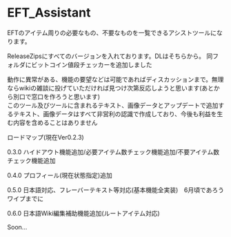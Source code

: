 # EFT_Assistant

EFTのアイテム周りの必要なもの、不要なものを一覧できるアシストツールになります。<br>

ReleaseZipsにすべてのバージョンを入れております。DLはそちらから。
同フォルダにビットコイン値段チェッカーを追加しました<br>

動作に異常がある、機能の要望などは可能であればディスカッションまで。無理ならwikiの雑談に投げていただければ見つけ次第反応しようと思います(あとから別口で窓口を作ろうと思います)<br>
このツール及びツールに含まれるテキスト、画像データとアップデートで追加するテキスト、画像データはすべて非営利の認識で作成しており、今後も利益を生む内容を含めることはありません<br>

ロードマップ(現在Ver0.2.3)

0.3.0 ハイドアウト機能追加/必要アイテム数チェック機能追加/不要アイテム数チェック機能追加

0.4.0 プロフィール(現在状態指定)追加

0.5.0 日本語対応、フレーバーテキスト等対応(基本機能全実装)　6月頃であろうワイプまでに

0.6.0 日本語Wiki編集補助機能追加(ルートアイテム対応)

Soon...
